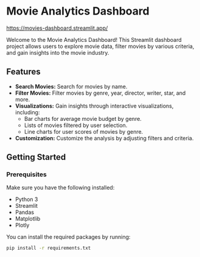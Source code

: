# Movie Analytics Dashboard
https://movies-dashboard.streamlit.app/

Welcome to the Movie Analytics Dashboard! This Streamlit dashboard project allows users to explore movie data, filter movies by various criteria, and gain insights into the movie industry.

## Features

- **Search Movies:** Search for movies by name.
- **Filter Movies:** Filter movies by genre, year, director, writer, star, and more.
- **Visualizations:** Gain insights through interactive visualizations, including:
  - Bar charts for average movie budget by genre.
  - Lists of movies filtered by user selection.
  - Line charts for user scores of movies by genre.
- **Customization:** Customize the analysis by adjusting filters and criteria.

## Getting Started

### Prerequisites

Make sure you have the following installed:

- Python 3
- Streamlit
- Pandas
- Matplotlib
- Plotly

You can install the required packages by running:

```bash
pip install -r requirements.txt
